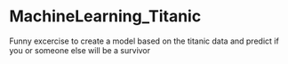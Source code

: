 # MachineLearning_Titanic
Funny excercise to create a model based on the titanic data and predict if you or someone else will be a survivor
